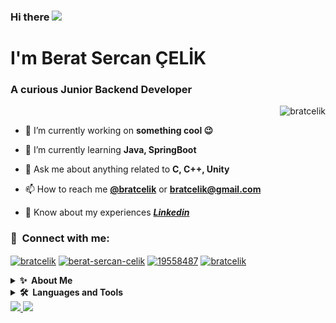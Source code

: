 ### Hi there <a href="https://twitter.com/bratcelik"><img src="https://media.giphy.com/media/hvRJCLFzcasrR4ia7z/giphy.gif" width="5%"></a>
<h1 align="left">I'm Berat Sercan ÇELİK</h1>
<h3 align="left">A curious Junior Backend Developer</h3>

<p align="right"> <img src="https://komarev.com/ghpvc/?username=bratcelik&label=Profile%20views&color=0e75b6&style=flat" alt="bratcelik" /> </p>


- 🔭 I’m currently working on **something cool 😉**

- 🌱 I’m currently learning **Java, SpringBoot**

- 💬 Ask me about anything related to **C, C++, Unity**

- 📫 How to reach me [**@bratcelik**](https://twitter.com/bratcelik) or **bratcelik@gmail.com**

- 📄 Know about my experiences [***Linkedin***](https://www.linkedin.com/in/berat-sercan-celik/)

<h3 align="left">🔗 &nbsp;Connect with me:</h3>
<p align="left">
<a href="https://twitter.com/bratcelik" target="blank"><img align="center" src="https://raw.githubusercontent.com/rahuldkjain/github-profile-readme-generator/master/src/images/icons/Social/twitter.svg" alt="bratcelik" height="30" width="40" /></a>
<a href="https://linkedin.com/in/berat-sercan-celik" target="blank"><img align="center" src="https://raw.githubusercontent.com/rahuldkjain/github-profile-readme-generator/master/src/images/icons/Social/linked-in-alt.svg" alt="berat-sercan-celik" height="30" width="40" /></a>
<a href="https://stackoverflow.com/users/19558487" target="blank"><img align="center" src="https://raw.githubusercontent.com/rahuldkjain/github-profile-readme-generator/master/src/images/icons/Social/stack-overflow.svg" alt="19558487" height="30" width="40" /></a>
<a href="https://www.hackerrank.com/bratcelik" target="blank"><img align="center" src="https://raw.githubusercontent.com/rahuldkjain/github-profile-readme-generator/master/src/images/icons/Social/hackerrank.svg" alt="bratcelik" height="30" width="40" /></a>
</p>

<details>
  <summary><b>✨&nbsp;&nbsp;About&nbsp;Me</b></summary>
  <br/>

Hello, I'm Berat Sercan Celik. In the past, I had the opportunity to develop myself in the field of Robotic Systems and Mobile Games. I am currently improving myself in the field of Backend.
</details> 

<details>
  <summary><b>🛠️&nbsp;&nbsp;Languages&nbsp;and&nbsp;Tools</b></summary>
  <br/>
  <p align="left"> <a href="https://www.arduino.cc/" target="_blank" rel="noreferrer"> <img src="https://cdn.worldvectorlogo.com/logos/arduino-1.svg" alt="arduino" width="40" height="40"/> </a> <a href="https://www.cprogramming.com/" target="_blank" rel="noreferrer"> <img src="https://raw.githubusercontent.com/devicons/devicon/master/icons/c/c-original.svg" alt="c" width="40" height="40"/> </a> <a href="https://www.w3schools.com/cpp/" target="_blank" rel="noreferrer"> <img src="https://raw.githubusercontent.com/devicons/devicon/master/icons/cplusplus/cplusplus-original.svg" alt="cplusplus" width="40" height="40"/> </a> <a href="https://www.w3schools.com/cs/" target="_blank" rel="noreferrer"> <img src="https://raw.githubusercontent.com/devicons/devicon/master/icons/csharp/csharp-original.svg" alt="csharp" width="40" height="40"/> </a> <a href="https://dotnet.microsoft.com/" target="_blank" rel="noreferrer"> <img src="https://raw.githubusercontent.com/devicons/devicon/master/icons/dot-net/dot-net-original-wordmark.svg" alt="dotnet" width="40" height="40"/> </a> <a href="https://git-scm.com/" target="_blank" rel="noreferrer"> <img src="https://www.vectorlogo.zone/logos/git-scm/git-scm-icon.svg" alt="git" width="40" height="40"/> </a> <a href="https://www.java.com" target="_blank" rel="noreferrer"> <img src="https://raw.githubusercontent.com/devicons/devicon/master/icons/java/java-original.svg" alt="java" width="40" height="40"/> </a> <a href="https://www.mathworks.com/" target="_blank" rel="noreferrer"> <img src="https://upload.wikimedia.org/wikipedia/commons/2/21/Matlab_Logo.png" alt="matlab" width="40" height="40"/> </a> <a href="https://www.microsoft.com/en-us/sql-server" target="_blank" rel="noreferrer"> <img src="https://www.svgrepo.com/show/303229/microsoft-sql-server-logo.svg" alt="mssql" width="40" height="40"/> </a> <a href="https://www.python.org" target="_blank" rel="noreferrer"> <img src="https://raw.githubusercontent.com/devicons/devicon/master/icons/python/python-original.svg" alt="python" width="40" height="40"/> </a> <a href="https://spring.io/" target="_blank" rel="noreferrer"> <img src="https://www.vectorlogo.zone/logos/springio/springio-icon.svg" alt="spring" width="40" height="40"/> </a> <a href="https://unity.com/" target="_blank" rel="noreferrer"> <img src="https://www.vectorlogo.zone/logos/unity3d/unity3d-icon.svg" alt="unity" width="40" height="40"/> </a> </p>

</details>


<div align="left">
  <a href="https://github.com/bratcelik">
  <img height="130em" src="https://github-readme-stats.vercel.app/api?username=bratcelik&count_private=true&show_icons=true&theme=dark&hide_rank=false"/>
  <img height="130em" src="https://github-readme-stats.vercel.app/api/top-langs/?username=bratcelik&langs_count=6&layout=compact&theme=dark"/>
</div>

